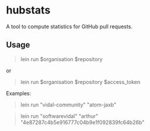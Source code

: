 # hubstats

A tool to compute statistics for GitHub pull requests.

## Usage

> lein run $organisation $repository

or

> lein run $organisation $repository $access_token

Examples:

> lein run "vidal-community" "atom-jaxb"

> lein run "softwarevidal" "arthur" "4e87287c4b5e916777c04b9e1f092839fc64b26b"
